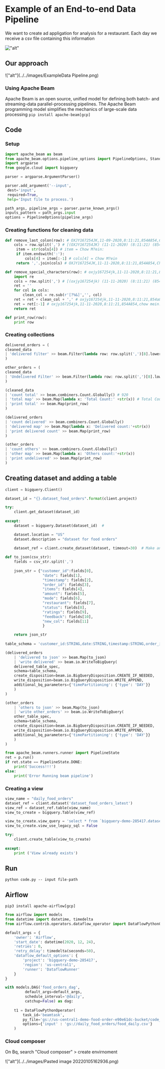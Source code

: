 # Example of an End-to-end Data Pipeline
We want to create ad appligation for analysis for a restaurant.
Each day we receive a csv file containing this information


!["alt"](../../images/data-pipeline-example-table.png)
## Our approach

!["alt"](../../images/ExampleData Pipeline.png)
### Using Apache Beam
Apache Beam is an open source, unified model for defining both batch- and streaming-data parallel-processing pipelines. The Apache Beam programming model simplifies the mechanics of large-scale data processing
`pip install apache-beam[gcp]`
## Code
### Setup
```python
import apache_beam as beam
from apache_beam.options.pipeline_options import PipelineOptions, StandardOptions
import argparse
from google.cloud import bigquery

parser = argparse.ArgumentParser()

parser.add_argument('--input',
 dest='input',
 required=True,
 help='Input file to process.')

path_args, pipeline_args = parser.parse_known_args()
inputs_pattern = path_args.input
options = PipelineOptions(pipeline_args)
```

### Creating functions for cleaning data

```python
def remove_last_colon(row): # OXJY167254JK,11-09-2020,8:11:21,854A854,Chow M?ein:,65,Cash,Sadabahar,Delivered,5,Awesome experience
	cols = row.split(',') # [(OXJY167254JK) (11-11-2020) (8:11:21) (854A854) (Chow M?ein:) (65) (Cash) ....]
	 item = str(cols[4]) # item = Chow M?ein:
	 if item.endswith(':'):
		 cols[4] = item[:-1] # cols[4] = Chow M?ein
	 return ','.join(cols) # OXJY167254JK,11-11-2020,8:11:21,854A854,Chow M?ein,65,Cash,Sadabahar,Delivered,5,Awesome experience

def remove_special_characters(row): # oxjy167254jk,11-11-2020,8:11:21,854a854,chow m?ein,65,cash,sadabahar,delivered,5,awesome experience
	import re
	cols = row.split(',') # [(oxjy167254jk) (11-11-2020) (8:11:21) (854a854) (chow m?ein) (65) (cash) ....]
	ret = ''
	for col in cols:
		clean_col = re.sub(r'[?%&]','', col)
	ret = ret + clean_col + ',' # oxjy167254jk,11-11-2020,8:11:21,854a854,chow mein:,65,cash,sadabahar,delivered,5,awesome experience,
	ret = ret[:-1] # oxjy167254jk,11-11-2020,8:11:21,854A854,chow mein:,65,cash,sadabahar,delivered,5,awesome experience
	return ret

def print_row(row):
	print row

```

### Creating collections
  ```python
delivered_orders = (
 cleaned_data
 | 'delivered filter' >> beam.Filter(lambda row: row.split(',')[8].lower() == 'delivered')
)

other_orders = (
 cleaned_data
 | 'Undelivered Filter' >> beam.Filter(lambda row: row.split(',')[8].lower() != 'delivered')
)

(cleaned_data
 | 'count total' >> beam.combiners.Count.Globally() # 920
 | 'total map' >> beam.Map(lambda x: 'Total Count:' +str(x)) # Total Count: 920
 | 'print total' >> beam.Map(print_row)
)
  
(delivered_orders
 | 'count delivered' >> beam.combiners.Count.Globally()
 | 'delivered map' >> beam.Map(lambda x: 'Delivered count:'+str(x))
 | 'print delivered count' >> beam.Map(print_row)
 )

(other_orders
 | 'count others' >> beam.combiners.Count.Globally()
 | 'other map' >> beam.Map(lambda x: 'Others count:'+str(x))
 | 'print undelivered' >> beam.Map(print_row)
 )
```

## Creating dataset and adding a table
```python
client = bigquery.Client()

dataset_id = "{}.dataset_food_orders".format(client.project)

try:
	client.get_dataset(dataset_id)
	
except:
	dataset = bigquery.Dataset(dataset_id)  #

	dataset.location = "US"
	dataset.description = "dataset for food orders"

	dataset_ref = client.create_dataset(dataset, timeout=30)  # Make an API request.
	
def to_json(csv_str):
    fields = csv_str.split(',')
    
    json_str = {"customer_id":fields[0],
                 "date": fields[1],
                 "timestamp": fields[2],
                 "order_id": fields[3],
                 "items": fields[4],
                 "amount": fields[5],
                 "mode": fields[6],
                 "restaurant": fields[7],
                 "status": fields[8],
                 "ratings": fields[9],
                 "feedback": fields[10],
                 "new_col": fields[11]
                 }

    return json_str
	
table_schema = 'customer_id:STRING,date:STRING,timestamp:STRING,order_id:STRING,items:STRING,amount:STRING,mode:STRING,restaurant:STRING,status:STRING,ratings:STRING,feedback:STRING,new_col:STRING'

(delivered_orders
	| 'delivered to json' >> beam.Map(to_json)
	| 'write delivered' >> beam.io.WriteToBigQuery(
	delivered_table_spec,
	schema=table_schema,
	create_disposition=beam.io.BigQueryDisposition.CREATE_IF_NEEDED,
	write_disposition=beam.io.BigQueryDisposition.WRITE_APPEND,
	additional_bq_parameters={'timePartitioning': {'type': 'DAY'}}
	)
)

(other_orders
	| 'others to json' >> beam.Map(to_json)
	| 'write other_orders' >> beam.io.WriteToBigQuery(
	other_table_spec,
	schema=table_schema,
	create_disposition=beam.io.BigQueryDisposition.CREATE_IF_NEEDED,
	write_disposition=beam.io.BigQueryDisposition.WRITE_APPEND,
	additional_bq_parameters={'timePartitioning': {'type': 'DAY'}}
	)
)

from apache_beam.runners.runner import PipelineState
ret = p.run()
if ret.state == PipelineState.DONE:
    print('Success!!!')
else:
    print('Error Running beam pipeline')
```

### Creating a view
```python
view_name = "daily_food_orders"
dataset_ref = client.dataset('dataset_food_orders_latest')
view_ref = dataset_ref.table(view_name)
view_to_create = bigquery.Table(view_ref)

view_to_create.view_query = 'select * from `bigquery-demo-285417.dataset_food_orders_latest.delivered_orders` where _PARTITIONDATE = DATE(current_date())'
view_to_create.view_use_legacy_sql = False

try:
	client.create_table(view_to_create)
	
except:
	print ('View already exists')
```

## Run
`python code.py -- input file-path`

## Airflow
`pip3 install apache-airflow[gcp]`

```python
from airflow import models
from datetime import datetime, timedelta
from airflow.contrib.operators.dataflow_operator import DataFlowPythonOperator

default_args = {
    'owner': 'Airflow',
    'start_date': datetime(2020, 12, 24),
    'retries': 0,
    'retry_delay': timedelta(seconds=50),
	'dataflow_default_options': {
        'project': 'bigquery-demo-285417',
        'region': 'us-central1',
		'runner': 'DataflowRunner'
    }
}

with models.DAG('food_orders_dag',
         default_args=default_args,
         schedule_interval='@daily',
         catchup=False) as dag:
    
    t1 = DataFlowPythonOperator(
        task_id='beamtask',
        py_file='gs://us-central1-demo-food-order-e90e61dc-bucket/code_written_python_3.py',
        options={'input' : 'gs://daily_food_orders/food_daily.csv'}
    )
```

### Cloud composer
On Bq, search  "Cloud composer" > create envirnoment


!["alt"](../../images/Pasted image 20220105162936.png)
